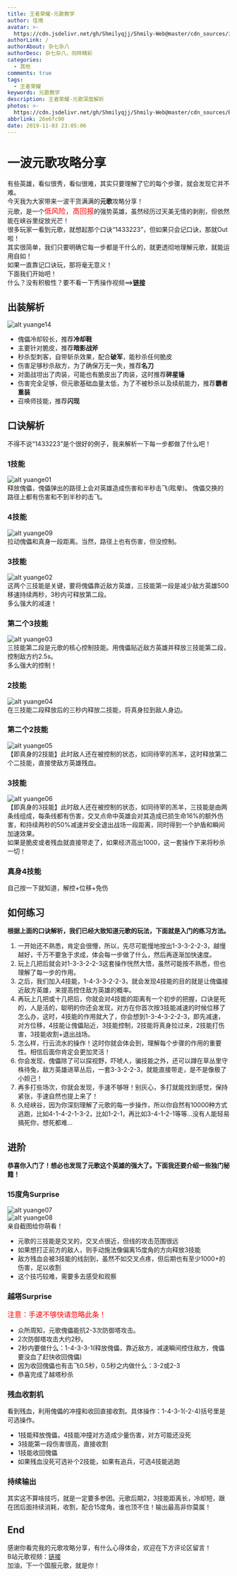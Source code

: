 ```yaml
---
title: 王者荣耀-元歌教学
author: 佳境
avatar: >-
  https://cdn.jsdelivr.net/gh/Shmilyqjj/Shmily-Web@master/cdn_sources/img/custom/avatar.jpg
authorLink: /
authorAbout: 杂七杂八
authorDesc: 杂七杂八，同样精彩
categories:
  - 其他
comments: true
tags:
  - 王者荣耀
keywords: 元歌教学
description: 王者荣耀-元歌深度解析
photos: >-
  https://cdn.jsdelivr.net/gh/Shmilyqjj/Shmily-Web@master/cdn_sources/Blog_Images/Others/YuanGeTeach/yuange-cover.jpg
abbrlink: 26e6fc90
date: 2019-11-03 23:05:06
---
```

# 一波元歌攻略分享  
有些英雄，看似很秀，看似很难，其实只要理解了它的每个步骤，就会发现它并不难。  
今天我为大家带来一波干货满满的**元歌**攻略分享！  
元歌，是一个<font size="3" color="red">低风险，高回报</font>的强势英雄，虽然经历过天美无情的剥削，但依然能在峡谷里绽放光芒！  
很多玩家一看到元歌，就想起那个口诀“1433223”，但如果只会记口诀，那就Out啦！  
其实很简单，我们只要明确它每一步都是干什么的，就更透彻地理解元歌，就能运用自如！  
如果一直靠记口诀玩，那将毫无意义！  
下面我们开始吧！  
什么？没有积极性？要不看一下秀操作视频==>**[链接](https://www.bilibili.com/video/av89430839/)**  

## 出装解析  
![alt yuange14](https://cdn.jsdelivr.net/gh/Shmilyqjj/Shmily-Web@master/cdn_sources/Blog_Images/Others/YuanGeTeach/yuange14.jpg)  
* 傀儡冷却较长，推荐**冷却鞋**
* 主要针对脆皮，推荐**暗影战斧**
* 秒杀型刺客，自带斩杀效果，配合**破军**，能秒杀任何脆皮
* 伤害足够秒杀敌方，为了确保万无一失，推荐**名刀**
* 对面战坦出了肉装，可能也有脆皮出了肉装，这时推荐**碎星锤**
* 伤害完全足够，但元歌基础血量太低，为了不被秒杀以及续航能力，推荐**霸者重装**
* 召唤师技能，推荐**闪现**

## 口诀解析  
不得不说“1433223”是个很好的例子，我来解析一下每一步都做了什么吧！  

### 1技能  
![alt yuange01](https://cdn.jsdelivr.net/gh/Shmilyqjj/Shmily-Web@master/cdn_sources/Blog_Images/Others/YuanGeTeach/yuange01.jpg)  
释放傀儡，傀儡弹出的路径上会对英雄造成伤害和半秒击飞(眩晕)。 傀儡交换的路径上都有伤害和不到半秒的击飞。

### 4技能  
![alt yuange09](https://cdn.jsdelivr.net/gh/Shmilyqjj/Shmily-Web@master/cdn_sources/Blog_Images/Others/YuanGeTeach/yuange09.jpg)  
拉动傀儡和真身一段距离。当然，路径上也有伤害，但没控制。

### 3技能  
![alt yuange02](https://cdn.jsdelivr.net/gh/Shmilyqjj/Shmily-Web@master/cdn_sources/Blog_Images/Others/YuanGeTeach/yuange02.jpg)  
这两个三技能是关键，要将傀儡靠近敌方英雄，三技能第一段是减少敌方英雄500移速持续两秒，3秒内可释放第二段。  
多么强大的减速！

### 第二个3技能  
![alt yuange03](https://cdn.jsdelivr.net/gh/Shmilyqjj/Shmily-Web@master/cdn_sources/Blog_Images/Others/YuanGeTeach/yuange03.jpg)  
三技能第二段是元歌的核心控制技能。用傀儡贴近敌方英雄并释放三技能第二段，控制敌方约2.5s。  
多么强大的控制！

### 2技能  
![alt yuange04](https://cdn.jsdelivr.net/gh/Shmilyqjj/Shmily-Web@master/cdn_sources/Blog_Images/Others/YuanGeTeach/yuange04.jpg)  
在三技能二段释放后的三秒内释放二技能，将真身拉到敌人身边。

### 第二个2技能  
![alt yuange05](https://cdn.jsdelivr.net/gh/Shmilyqjj/Shmily-Web@master/cdn_sources/Blog_Images/Others/YuanGeTeach/yuange05.jpg)  
【即真身的2技能】此时敌人还在被控制的状态，如同待宰的羔羊，这时释放第二个二技能，直接使敌方英雄残血。

### 3技能  
![alt yuange06](https://cdn.jsdelivr.net/gh/Shmilyqjj/Shmily-Web@master/cdn_sources/Blog_Images/Others/YuanGeTeach/yuange06.jpg)  
【即真身的3技能】此时敌人还在被控制的状态，如同待宰的羔羊，三技能是由两条线组成，每条线都有伤害，交叉点命中英雄会对其造成已损生命16%的额外伤害，和持续两秒的50%减速并安全退出战场一段距离，同时得到一个护盾和瞬间加速效果。  
如果是脆皮或者残血就直接带走了，如果经济高出1000，这一套操作下来将秒杀一切！

### 真身4技能 
自己按一下就知道，解控+位移+免伤

## 如何练习  
**根据上面的口诀解析，我们已经大致知道元歌的玩法，下面就是入门的练习方法。**  
1. 一开始还不熟悉，肯定会很懵，所以，先尽可能慢地按出1-3-3-2-2-3，越慢越好，千万不要急于求成，体会每一步做了什么，然后再逐渐加快速度。  
2. 玩上几把后就会对1-3-3-2-2-3这套操作恍然大悟，虽然可能按不熟悉，但也理解了每一步的作用。  
3. 之后，我们加入4技能，1-4-3-3-2-2-3，就会发现4技能的目的就是让傀儡接近敌方英雄，来提高控住敌方英雄的概率。  
4. 再玩上几把或十几把后，你就会对4技能的距离有一个初步的把握，口诀是死的，人是活的，聪明的你还会发现，对方在你首次按3技能减速的时候位移了怎么办，这时，4技能的作用就大了，你会想到1-3-4-3-2-2-3，即先减速，对方位移，4技能让傀儡贴近，3技能控制，2技能将真身拉过来，2技能打伤害，3技能收割+退出战场。  
5. 怎么样，行云流水的操作！这时你就会体会到，理解每个步骤的作用的重要性。相信后面你肯定会更加灵活！  
6. 你会发现，傀儡除了可以探视野，吓唬人，骗技能之外，还可以蹲在草丛里守株待兔，敌方英雄进草丛后，一套3-3-2-2-3，就能直接带走，是不是像极了小妲己！  
7. 再多打些场次，你就会发现，手速不够呀！别灰心，多打就能找到感觉，保持紧张，手速自然也提上来了！  
8. 久经峡谷，因为你深刻理解了元歌的每一步操作，所以你自然有10000种方式逃跑，比如4-1-4-2-1-3-2，比如1-2-1，再比如3-4-1-2-1等等...没有人能轻易搞死你，想死都难...  

## 进阶  
**恭喜你入门了！想必也发现了元歌这个英雄的强大了。下面我还要介绍一些独门秘籍！**

### 15度角Surprise  
![alt yuange07](https://cdn.jsdelivr.net/gh/Shmilyqjj/Shmily-Web@master/cdn_sources/Blog_Images/Others/YuanGeTeach/yuange07.JPG)  
![alt yuange08](https://cdn.jsdelivr.net/gh/Shmilyqjj/Shmily-Web@master/cdn_sources/Blog_Images/Others/YuanGeTeach/yuange08.JPG)  
亲自截图给你萌看！  
* 元歌的三技能是交叉的，交叉点很近，但线的攻击范围很远  
* 如果想打正前方的敌人，则手动施法像偏离15度角的方向释放3技能
* 敌方残血会被3技能的线刮到，虽然不如交叉点疼，但后期也有至少1000+的伤害，足以收割  
* 这个技巧较难，需要多去感受和观察


### 越塔Surprise
<font size="3" color="red">注意：手速不够快请忽略此条！</font>  
* 众所周知，元歌傀儡能抗2-3次防御塔攻击。
* 2次防御塔攻击大约2秒。
* 2秒内要做什么：1-4-3-3-1(释放傀儡，靠近敌方，减速瞬间控住敌方，傀儡要没血了赶快收回傀儡)
* 因为收回傀儡也有击飞0.5秒，0.5秒之内做什么：3-2或2-3
* 恭喜完成了越塔秒杀


### 残血收割机  
看到残血，利用傀儡的冲撞和收回直接收割。具体操作：1-4-3-1(-2-4)括号里是可选操作。  
* 1技能释放傀儡，4技能冲撞对方造成少量伤害，对方可能还没死
* 3技能第一段伤害很高，直接收割
* 1技能收回傀儡
* 如果残血没死可选补个2技能，如果有追兵，可选4技能逃跑


### 持续输出
其实这不算啥技巧，就是一定要多参团。元歌后期2，3技能距离长，冷却短，跟在团后面持续消耗，收割，配合15度角，谁也顶不住！输出最高非你莫属！


## End
感谢你看完我的元歌攻略分享，有什么心得体会，欢迎在下方评论区留言！  
B站元歌视频：[链接](https://www.bilibili.com/video/av89430839/)  
加油，下一个国服元歌，就是你！